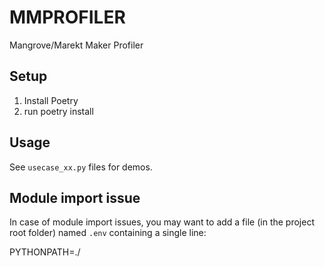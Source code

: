 # MMPROFILER

Mangrove/Marekt Maker Profiler

## Setup

1. Install Poetry
2. run poetry install

## Usage

See ```usecase_xx.py``` files for demos.

## Module import issue

In case of module import issues, you may want to add a file (in the project root folder) named ```.env``` containing a single line:

PYTHONPATH=./
